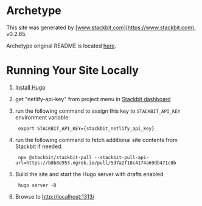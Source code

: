 # Archetype

This site was generated by [www.stackbit.com](https://www.stackbit.com), v0.2.65.

Archetype original README is located [here](./README.theme.md).

# Running Your Site Locally

1. [Install Hugo](https://gohugo.io/getting-started/quick-start/#step-1-install-hugo)

1. get "netlify-api-key" from project menu in [Stackbit dashboard](https://app.stackbit.com/dashboard)

1. run the following command to assign this key to `STACKBIT_API_KEY` environment variable:

        export STACKBIT_API_KEY={stackbit_netlify_api_key}

1. run the following command to fetch additional site contents from Stackbit if needed:

        npx @stackbit/stackbit-pull --stackbit-pull-api-url=https://b8b8e953.ngrok.io/pull/5d7a2f18c4174a69db471c0b

1. Build the site and start the Hugo server with drafts enabled

        hugo server -D

1. Browse to [http://localhost:1313/](http://localhost:1313/)
